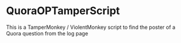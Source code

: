 # QuoraOPTamperScript
This is a TamperMonkey / ViolentMonkey script to find the poster of a Quora question from the log page
